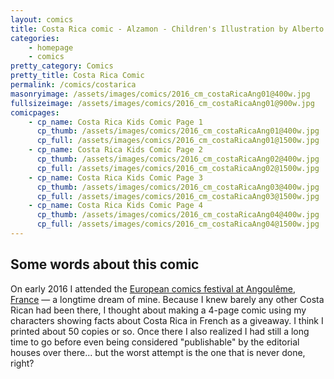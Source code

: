 ```yaml
---
layout: comics
title: Costa Rica comic - Alzamon - Children's Illustration by Alberto Gonzalez
categories: 
    - homepage
    - comics
pretty_category: Comics
pretty_title: Costa Rica Comic
permalink: /comics/costarica
masonryimage: /assets/images/comics/2016_cm_costaRicaAng01@400w.jpg
fullsizeimage: /assets/images/comics/2016_cm_costaRicaAng01@900w.jpg
comicpages:
    - cp_name: Costa Rica Kids Comic Page 1
      cp_thumb: /assets/images/comics/2016_cm_costaRicaAng01@400w.jpg
      cp_full: /assets/images/comics/2016_cm_costaRicaAng01@1500w.jpg
    - cp_name: Costa Rica Kids Comic Page 2
      cp_thumb: /assets/images/comics/2016_cm_costaRicaAng02@400w.jpg
      cp_full: /assets/images/comics/2016_cm_costaRicaAng02@1500w.jpg   
    - cp_name: Costa Rica Kids Comic Page 3
      cp_thumb: /assets/images/comics/2016_cm_costaRicaAng03@400w.jpg
      cp_full: /assets/images/comics/2016_cm_costaRicaAng03@1500w.jpg
    - cp_name: Costa Rica Kids Comic Page 4
      cp_thumb: /assets/images/comics/2016_cm_costaRicaAng04@400w.jpg
      cp_full: /assets/images/comics/2016_cm_costaRicaAng04@1500w.jpg  
---
```

## Some words about this comic

On early 2016 I attended the [European comics festival at Angoulême, France](https://www.bdangouleme.com/) — a longtime dream of mine. Because I knew barely any other Costa Rican had been there, I thought about making a 4-page comic using my characters showing facts about Costa Rica in French as a giveaway. I think I printed about 50 copies or so. Once there I also realized I had still a long time to go before even being considered "publishable" by the editorial houses over there... but the worst attempt is the one that is never done, right?